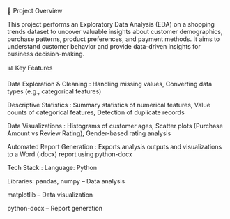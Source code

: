 📌 Project Overview

This project performs an Exploratory Data Analysis (EDA) on a shopping trends dataset to uncover valuable insights about customer demographics, purchase patterns, product preferences, and payment methods.
It aims to understand customer behavior and provide data-driven insights for business decision-making.

📊 Key Features

Data Exploration & Cleaning : 
Handling missing values, 
Converting data types (e.g., categorical features)

Descriptive Statistics : 
Summary statistics of numerical features, 
Value counts of categorical features, 
Detection of duplicate records

Data Visualizations : 
Histograms of customer ages, 
Scatter plots (Purchase Amount vs Review Rating), 
Gender-based rating analysis

Automated Report Generation : 
Exports analysis outputs and visualizations to a Word (.docx) report using python-docx

Tech Stack : 
Language: Python

Libraries:
pandas, numpy – Data analysis

matplotlib – Data visualization

python-docx – Report generation
